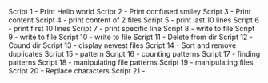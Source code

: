 Script 1 - Print Hello world
Script 2 - Print confused smiley
Script 3 - Print content
Script 4 - print content of 2 files
Script 5 - print last 10 lines
Script 6 - print first 10 lines
Script 7 - print specific line
Script 8 - write to file
Script 9 - write to file
Script 10 - write to file
Script 11 - Delete from dir
Script 12 - Cound dir
Script 13 - display newest files
Script 14 - Sort and remove duplicates
Script 15 - pattern
Script 16 - counting patterns
Script 17 - finding patterns
Script 18 - manipulating file patterns
Script 19 - manipulating files
Script 20 - Replace characters
Script 21 - 
